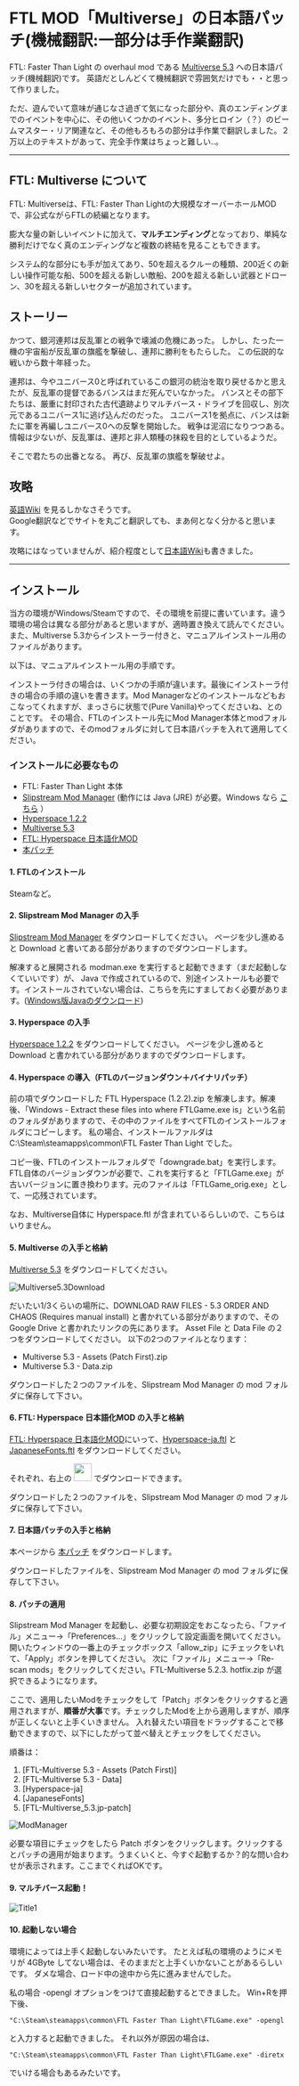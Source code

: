 # FTL MOD「Multiverse」の日本語パッチ(機械翻訳:一部分は手作業翻訳)
FTL: Faster Than Light の overhaul mod である [Multiverse 5.3](https://subsetgames.com/forum/viewtopic.php?t=35332) への日本語パッチ(機械翻訳)です。 英語だとしんどくて機械翻訳で雰囲気だけでも・・と思って作りました。

ただ、遊んでいて意味が通じなさ過ぎて気になった部分や、真のエンディングまでのイベントを中心に、その他いくつかのイベント、多分ヒロイン（？）のビームマスター・リア関連など、その他もろもろの部分は手作業で翻訳しました。２万以上のテキストがあって、完全手作業はちょっと難しい..。

---

## FTL: Multiverse について
FTL: Multiverseは、FTL: Faster Than Lightの大規模なオーバーホールMODで、非公式ながらFTLの続編となります。

膨大な量の新しいイベントに加えて、**マルチエンディング**となっており、単純な勝利だけでなく真のエンディングなど複数の終結を見ることもできます。

システム的な部分にも手が加えてあり、50を超えるクルーの種類、200近くの新しい操作可能な船、500を超える新しい敵船、200を超える新しい武器とドローン、30を超える新しいセクターが追加されています。


## ストーリー

かつて、銀河連邦は反乱軍との戦争で壊滅の危機にあった。
しかし、たった一機の宇宙船が反乱軍の旗艦を撃破し、連邦に勝利をもたらした。
この伝説的な戦いから数十年経った。

連邦は、今やユニバース0と呼ばれているこの銀河の統治を取り戻せるかと思えたが、反乱軍の提督であるバンスはまだ死んでいなかった。
バンスとその部下たちは、厳重に封印された古代遺跡よりマルチバース・ドライブを回収し、別次元であるユニバース1に逃げ込んだのだった。
ユニバース1を拠点に、バンスは新たに軍を再編しユニバース0への反撃を開始した。
戦争は泥沼になりつつある。情報は少ないが、反乱軍は、連邦と非人類種の抹殺を目的としているようだ。

そこで君たちの出番となる。
再び、反乱軍の旗艦を撃破せよ。

## 攻略
[英語Wiki](https://ftlmultiverse.fandom.com/) を見るしかなさそうです。  
Google翻訳などでサイトを丸ごと翻訳しても、まあ何となく分かると思います。

攻略にはなっていませんが、紹介程度として[日本語Wiki](https://seesaawiki.jp/ftl-multiverse/)も書きました。

---

## インストール
当方の環境がWindows/Steamですので、その環境を前提に書いています。違う環境の場合は異なる部分があると思いますが、適時置き換えて読んでください。
また、Multiverse 5.3からインストーラー付きと、マニュアルインストール用のファイルがあります。

以下は、マニュアルインストール用の手順です。

インストーラ付きの場合は、いくつかの手順が違います。最後にインストーラ付きの場合の手順の違いを書きます。Mod Managerなどのインストールなどもおこなってくれますが、まっさらに状態で(Pure Vanilla)やってくださいね、とのことです。
その場合、FTLのインストール先にMod Manager本体とmodフォルダがありますので、そのmodフォルダに対して日本語パッチを入れて適用してください。

### インストールに必要なもの
* FTL: Faster Than Light 本体
* [Slipstream Mod Manager](https://subsetgames.com/forum/viewtopic.php?f=12&t=17102)
   (動作には Java (JRE) が必要。Windows なら [こちら](https://www.java.com/ja/download/ie_manual.jsp) ）
* [Hyperspace 1.2.2](https://subsetgames.com/forum/viewtopic.php?f=11&t=35095)
* [Multiverse 5.3](https://subsetgames.com/forum/viewtopic.php?t=35332)
* [FTL: Hyperspace 日本語化MOD](https://seesaawiki.jp/ftl/d/MOD#content_3_6_1)
* [本パッチ](https://github.com/AyKo/ftl-multiverse-japanese-patch/blob/main/FTL-Multiverse_5.3.jp-patch.zip)

#### 1. FTLのインストール
Steamなど。

#### 2. Slipstream Mod Manager の入手
[Slipstream Mod Manager](https://subsetgames.com/forum/viewtopic.php?f=12&t=17102) をダウンロードしてください。
ページを少し進めると Download と書いてある部分がありますのでダウンロードします。


解凍すると展開される modman.exe を実行すると起動できます（まだ起動しなくていいです）が、 Java で作成されているので、別途インストールも必要です。インストールされていない場合は、こちらを先にすましておく必要があります。([Windows版Javaのダウンロード](https://www.java.com/ja/download/ie_manual.jsp))

#### 3. Hyperspace の入手
[Hyperspace 1.2.2](https://subsetgames.com/forum/viewtopic.php?f=11&t=35095) をダウンロードしてください。
ページを少し進めると Download と書かれている部分がありますのでダウンロードします。

#### 4. Hyperspace の導入（FTLのバージョンダウン＋バイナリパッチ）
前の項でダウンロードした FTL Hyperspace (1.2.2).zip を解凍します。解凍後、「Windows - Extract these files into where FTLGame.exe is」という名前のフォルダがありますので、その中のファイルをすべてFTLのインストールフォルダにコピーします。
私の場合、インストールファルダは C:\Steam\steamapps\common\FTL Faster Than Light でした。

コピー後、FTLのインストールフォルダで「downgrade.bat」を実行します。
FTL自体のバージョンダウンが必要で、これを実行すると「FTLGame.exe」が古いバージョンに置き換わります。元のファイルは「FTLGame_orig.exe」として、一応残されています。

なお、Multiverse自体に Hyperspace.ftl が含まれているらしいので、こちらはいりません。

#### 5. Multiverse の入手と格納
[Multiverse 5.3](https://subsetgames.com/forum/viewtopic.php?t=35332) をダウンロードしてください。

![Multiverse5.3Download](doc/5.3-download.png)

だいたい1/3くらいの場所に、DOWNLOAD RAW FILES - 5.3 ORDER AND CHAOS (Requires manual install) と書かれている部分がありますので、その Google Drive と書かれたリンクの先にあります。
Asset File と Data File の２つをダウンロードしてください。
以下の2つのファイルとなります：
- Multiverse 5.3 - Assets (Patch First).zip
- Multiverse 5.3 - Data.zip

ダウンロードした２つのファイルを、Slipstream Mod Manager の mod フォルダに保存して下さい。

#### 6. FTL: Hyperspace 日本語化MOD の入手と格納
[FTL: Hyperspace 日本語化MOD](https://seesaawiki.jp/ftl/d/MOD#content_3_6_1)にいって、[Hyperspace-ja.ftl](https://drive.google.com/file/d/1VwBDaD3ztAgD4GGdXm_WdSwuyE-FDwoh/view?usp=sharing) と [JapaneseFonts.ftl](https://drive.google.com/file/d/18EZMhs6Z9iKncLx0kfaliAxHrrK_G6qK/view?usp=sharing) をダウンロードしてください。

それぞれ、右上の <img src="doc/google_drive_download_icon.png" width="32"> でダウンロードできます。

ダウンロードした２つのファイルを、Slipstream Mod Manager の mod フォルダに保存して下さい。

#### 7. 日本語パッチの入手と格納
本ページから [本パッチ](https://github.com/AyKo/ftl-multiverse-japanese-patch/blob/main/FTL-Multiverse_5.3.jp-patch.zip) をダウンロードします。

ダウンロードしたファイルを、Slipstream Mod Manager の mod フォルダに保存して下さい。

#### 8. パッチの適用
Slipstream Mod Manager を起動し、必要な初期設定をおこなったら、「ファイル」メニュー→「Preferences...」をクリックして設定画面を開いてください。開いたウィンドウの一番上のチェックボックス「allow_zip」にチェックをいれて、「Apply」ボタンを押してください。
次に「ファイル」メニュー→「Re-scan mods」をクリックしてください。FTL-Multiverse 5.2.3. hotfix.zip が選択できるようになります。

ここで、適用したいModをチェックをして「Patch」ボタンをクリックすると適用されますが、**順番が大事**です。チェックしたModを上から適用しますが、順序が正しくないと上手くいきません。
入れ替えたい項目をドラッグすることで移動できますので、以下にしたがって並べ替えとチェックをしてください。

順番は：
1. [FTL-Multiverse 5.3 - Assets (Patch First)]
2. [FTL-Multiverse 5.3 - Data]
3. [Hyperspace-ja]
4. [JapaneseFonts]
5. [FTL-Multiverse_5.3.jp-patch]

![ModManager](doc/mod-manager.png)

必要な項目にチェックをしたら Patch ボタンをクリックします。クリックするとパッチの適用が始まります。うまくいくと、今すぐ起動するか？的な問い合わせが表示されます。ここまでくればOKです。

#### 9. マルチバース起動！
![Title1](doc/5.3-start.png)

#### 10. 起動しない場合
環境によっては上手く起動しないみたいです。
たとえば私の環境のようにメモリが 4GByte してない場合は、そのままだと上手くいかないことがあるらしいです。
ダメな場合、ロード中の途中から先に進みませんでした。

私の場合 -opengl オプションをつけて直接起動するとできました。
Win+Rを押下後、

    "C:\Steam\steamapps\common\FTL Faster Than Light\FTLGame.exe" -opengl

と入力すると起動できました。
それ以外が原因の場合は、

    "C:\Steam\steamapps\common\FTL Faster Than Light\FTLGame.exe" -diretx

でいける場合もあるみたいです。

